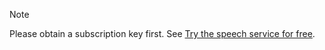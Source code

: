 > [!NOTE]
> Please obtain a subscription key first.
> See [Try the speech service for free](~/articles/cognitive-services/speech-service/get-started.md).
